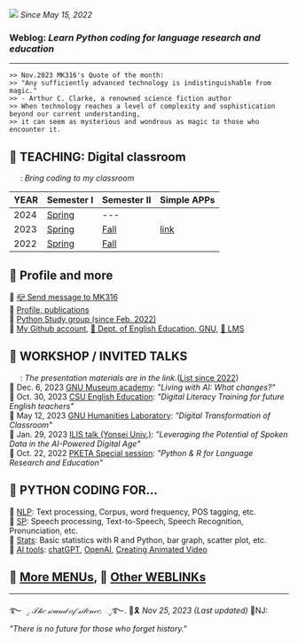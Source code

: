 ![](https://komarev.com/ghpvc/?username=MK316&color=blueviolet&label=VISIT+count) _Since May 15, 2022_  
  

### Weblog: _Learn Python coding for language research and education_  
--- 
~~~
>> Nov.2023 MK316's Quote of the month:
>> "Any sufficiently advanced technology is indistinguishable from magic."
>> - Arthur C. Clarke, a renowned science fiction author
>> When technology reaches a level of complexity and sophistication beyond our current understanding,
>> it can seem as mysterious and wondrous as magic to those who encounter it. 
~~~

## 🌱 **TEACHING: Digital classroom**   
&nbsp;&nbsp;&nbsp;&nbsp;&nbsp;: _Bring coding to my classroom_  

|YEAR|Semester I|Semester II|Simple APPs|
|---|---|---|---|    
|2024|[Spring]()|---|
|2023|[Spring](https://github.com/MK316/Spring2023/blob/main/README.md)|[Fall](https://github.com/MK316/Fall2023/blob/main/README.md)|[link](https://github.com/MK316/Myapps/blob/main/README.md)|   
|2022|[Spring](/res/teaching.md)| [Fall](/res/teaching.md)||     



## 🌱 **Profile and more**   
🔸 [📪 Send message to MK316](https://share.hsforms.com/1Av0hl41zRH-ldBftgLjM4Qqhro2)  
🔸 [Profile, publications](https://github.com/MK316/MK316.github.io/blob/main/res/profile.md)     
🔸 [Python Study group (since Feb. 2022)](https://github.com/MK316/MK316.github.io/blob/main/study.md)  
🔸 [My Github account](github.com/MK316), [🏢 Dept. of English Education, GNU](https://englishedu.gnu.ac.kr), [🎋 LMS](https://rec.ac.kr/gnu)    


## 🌱 **WORKSHOP / INVITED TALKS**   
&nbsp;&nbsp;&nbsp;&nbsp;&nbsp;: _The presentation materials are in the link._([List since 2022](https://github.com/MK316/workshops/blob/main/README.md))    
🔸 Dec. 6, 2023 [GNU Museum academy](https://github.com/MK316/workshops/blob/main/20231206/README.md): _"Living with AI: What changes?"_   
🔸 Oct. 30, 2023 [CSU English Education](https://github.com/MK316/workshops/blob/main/2023CSU/readme.md): _"Digital Literacy Training for future English teachers"_  
🔸 May 12, 2023 [GNU Humanities Laboratory](https://github.com/MK316/workshops/blob/main/20230512_GNU/README.md): _"Digital Transformation of Classroom"_  
🔸 Jan. 29, 2023 [ILIS talk (Yonsei Univ.)](https://github.com/MK316/workshops/blob/main/20230126_yonsei/index.md): _"Leveraging the Potential of Spoken Data in the AI-Powered Digital Age"_    
🔸 Oct. 22, 2022 [PKETA Special session](https://github.com/MK316/pketa22/blob/main/README.md): _"Python & R for Language Research and Education"_   

 
## 🌱 **PYTHON CODING FOR...**   
🔸 [NLP](/res/nlp_tools.md): Text processing, Corpus, word frequency, POS tagging, etc.    
🔸 [SP](/res/sp_tools.md): Speech processing, Text-to-Speech, Speech Recognition, Pronunciation, etc.    
🔸 [Stats](/res/stats1.md): Basic statistics with R and Python, bar graph, scatter plot, etc.   
🔸 [AI tools](https://github.com/MK316/OpenAI): [chatGPT](https://chat.openai.com/chat), [OpenAI](https://openai.com/), [Creating Animated Video](https://github.com/MK316/Spring2023/blob/main/Animated_Video_with_AI.ipynb)  


## 🍃 [**More MENUs**](https://github.com/MK316/MK316.github.io/blob/main/moremenu.md), 🍃 [**Other WEBLINKs**](https://github.com/MK316/MK316.github.io/blob/main/otherlinks.md)


---
   ࿐*ೃ 𝒯𝒽𝑒 𝓈𝑜𝓊𝓃𝒹 𝑜𝒻 𝓈𝒾𝓁𝑒𝓃𝒸𝑒. ೃ*࿐. 
💜🎗️ _Nov 25, 2023 (Last updated)_ 🚫NJ: _"There is no future for those who forget history."_   
